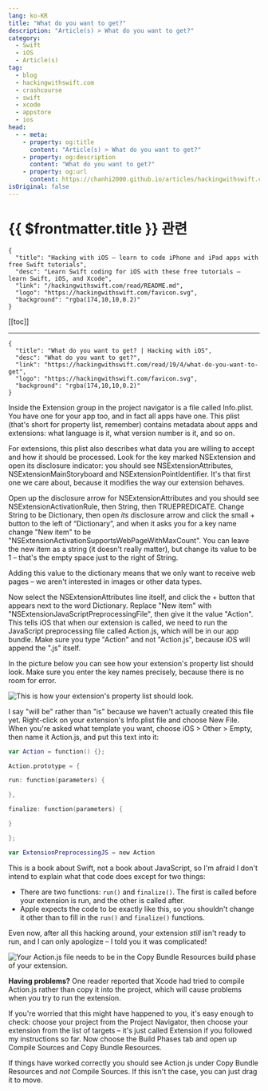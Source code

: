 ```yaml
---
lang: ko-KR
title: "What do you want to get?"
description: "Article(s) > What do you want to get?"
category:
  - Swift
  - iOS
  - Article(s)
tag: 
  - blog
  - hackingwithswift.com
  - crashcourse
  - swift
  - xcode
  - appstore
  - ios  
head:
  - - meta:
    - property: og:title
      content: "Article(s) > What do you want to get?"
    - property: og:description
      content: "What do you want to get?"
    - property: og:url
      content: https://chanhi2000.github.io/articles/hackingwithswift.com/read/19/04-what-do-you-want-to-get.html
isOriginal: false
---
```


# {{ $frontmatter.title }} 관련

```component VPCard
{
  "title": "Hacking with iOS – learn to code iPhone and iPad apps with free Swift tutorials",
  "desc": "Learn Swift coding for iOS with these free tutorials – learn Swift, iOS, and Xcode",
  "link": "/hackingwithswift.com/read/README.md",
  "logo": "https://hackingwithswift.com/favicon.svg",
  "background": "rgba(174,10,10,0.2)"
}
```

[[toc]]

---

```component VPCard
{
  "title": "What do you want to get? | Hacking with iOS",
  "desc": "What do you want to get?",
  "link": "https://hackingwithswift.com/read/19/4/what-do-you-want-to-get",
  "logo": "https://hackingwithswift.com/favicon.svg",
  "background": "rgba(174,10,10,0.2)"
}
```

<VidStack src="youtube/s5Q8tgU2BJU" />

Inside the Extension group in the project navigator is a file called Info.plist. You have one for your app too, and in fact all apps have one. This plist (that's short for property list, remember) contains metadata about apps and extensions: what language is it, what version number is it, and so on.

For extensions, this plist also describes what data you are willing to accept and how it should be processed. Look for the key marked NSExtension and open its disclosure indicator: you should see NSExtensionAttributes, NSExtensionMainStoryboard and NSExtensionPointIdentifier. It's that first one we care about, because it modifies the way our extension behaves.

Open up the disclosure arrow for NSExtensionAttributes and you should see NSExtensionActivationRule, then String, then TRUEPREDICATE. Change String to be Dictionary, then open *its* disclosure arrow and click the small + button to the left of “Dictionary”, and when it asks you for a key name change "New item" to be "NSExtensionActivationSupportsWebPageWithMaxCount". You can leave the new item as a string (it doesn't really matter), but change its value to be 1 – that's the empty space just to the right of String.

Adding this value to the dictionary means that we only want to receive web pages – we aren't interested in images or other data types.

Now select the NSExtensionAttributes line itself, and click the + button that appears next to the word Dictionary. Replace "New item" with "NSExtensionJavaScriptPreprocessingFile", then give it the value "Action". This tells iOS that when our extension is called, we need to run the JavaScript preprocessing file called Action.js, which will be in our app bundle. Make sure you type "Action" and not "Action.js", because iOS will append the ".js" itself.

In the picture below you can see how your extension's property list should look. Make sure you enter the key names precisely, because there is no room for error.

![This is how your extension's property list should look.](https://hackingwithswift.com/img/books/hws/19-1@2x.png)

I say "will be" rather than "is" because we haven't actually created this file yet. Right-click on your extension's Info.plist file and choose New File. When you're asked what template you want, choose iOS > Other > Empty, then name it Action.js, and put this text into it:

```swift
var Action = function() {};

Action.prototype = {

run: function(parameters) {

},

finalize: function(parameters) {

}

};

var ExtensionPreprocessingJS = new Action
```

This is a book about Swift, not a book about JavaScript, so I'm afraid I don't intend to explain what that code does except for two things:

- There are two functions: `run()` and `finalize()`. The first is called before your extension is run, and the other is called after.
- Apple expects the code to be exactly like this, so you shouldn't change it other than to fill in the `run()` and `finalize()` functions.

Even now, after all this hacking around, your extension *still* isn't ready to run, and I can only apologize – I told you it was complicated!

![Your Action.js file needs to be in the Copy Bundle Resources build phase of your extension.](https://hackingwithswift.com/img/books/hws/19-4@2x.png)

**Having problems?** One reader reported that Xcode had tried to compile Action.js rather than copy it into the project, which will cause problems when you try to run the extension.

If you're worried that this might have happened to you, it's easy enough to check: choose your project from the Project Navigator, then choose your extension from the list of targets – it's just called Extension if you followed my instructions so far. Now choose the Build Phases tab and open up Compile Sources and Copy Bundle Resources.

If things have worked correctly you should see Action.js under Copy Bundle Resources and *not* Compile Sources. If this isn't the case, you can just drag it to move.

